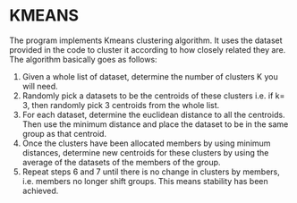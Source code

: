 # KMEANS
The program implements Kmeans clustering algorithm. It uses the dataset provided in the code to cluster it according to how closely related they are. 
The algorithm basically goes as follows:
1.  Given a whole list of dataset, determine the number of clusters K you will need. 
2.  Randomly pick a datasets to be the centroids of these clusters i.e. if  k= 3, then randomly pick 3 centroids from the whole list.
3.  For each dataset, determine the euclidean distance to all the centroids. Then use the minimum distance and place the dataset to be in     the same group as that centroid. 
4.  Once the clusters have been allocated members by using minimum distances, determine new centroids for these clusters by using the         average of the datasets of the members of the group.
5.  Repeat steps 6 and 7 until there is no change in clusters by members, i.e. members no longer shift groups. This means stability has       been achieved.


